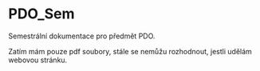 # PDO_Sem
Semestrální dokumentace pro předmět PDO.

Zatím mám pouze pdf soubory, stále se nemůžu rozhodnout, jestli udělám webovou stránku.

